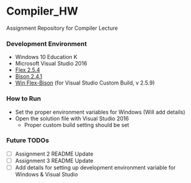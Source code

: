 # Compiler_HW
Assignment Repository for Compiler Lecture

### Development Environment

- Windows 10 Education K
- Microsoft Visual Studio 2016
- [Flex 2.5.4](http://gnuwin32.sourceforge.net/packages/flex.htm)
- [Bison 2.4.1](http://gnuwin32.sourceforge.net/packages/bison.htm)
- [Win Flex-Bison](https://sourceforge.net/p/winflexbison/wiki/Visual%20Studio%20custom%20build%20rules/) (for Visual Studio Custom Build, v 2.5.9)

### How to Run

- Set the proper environment variables for Windows (Will add details)
- Open the solution file with Visual Studio 2016
  - Proper custom build setting should be set

### Future TODOs

- [ ] Assignment 2 README Update
- [ ] Assignment 3 README Update
- [ ] Add details for setting up development environment variable for Windows & Visual Studio